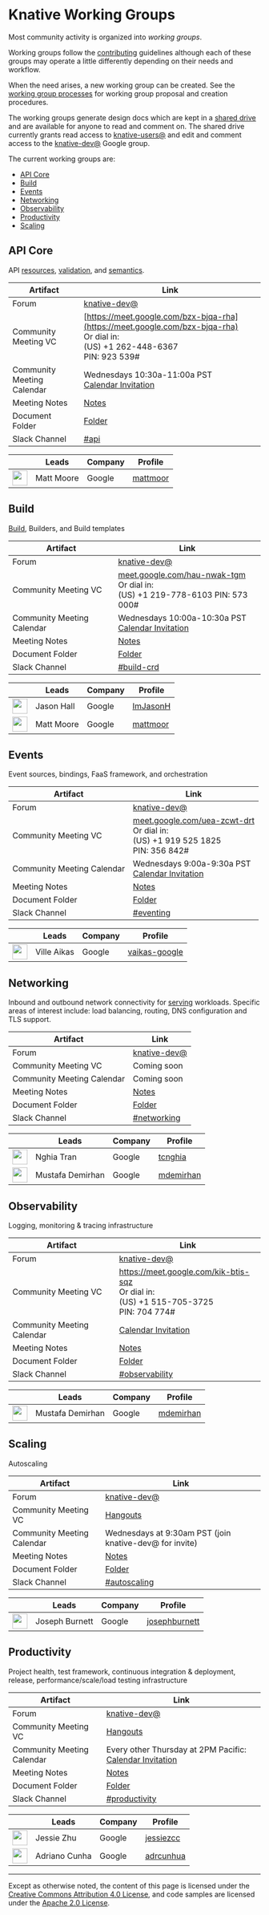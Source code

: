 # Knative Working Groups

Most community activity is organized into *working groups*.

Working groups follow the [contributing](CONTRIBUTING.md) guidelines although
each of these groups may operate a little differently depending on their needs
and workflow.

When the need arises, a new working group can be created. See the [working group
processes](WORKING-GROUP-PROCESSES.md) for working group proposal and creation
procedures.

The working groups generate design docs which are kept in a
[shared drive](https://drive.google.com/corp/drive/folders/0APnJ_hRs30R2Uk9PVA)
and are available for anyone to read and comment on. The shared drive
currently grants read access to
[knative-users@](https://groups.google.com/forum/#!forum/knative-users) and edit
and comment access to the
[knative-dev@](https://groups.google.com/forum/#!forum/knative-dev) Google group.

The current working groups are:

*   [API Core](#api-core)
*   [Build](#build)
*   [Events](#events)
*   [Networking](#networking)
*   [Observability](#observability)
*   [Productivity](#productivity)
*   [Scaling](#scaling)
<!-- TODO add charters for each group -->

## API Core

API [resources](../pkg/apis/serving), [validation](../pkg/webhook), and [semantics](../pkg/controller).

Artifact                   | Link
-------------------------- | ----
Forum                      | [knative-dev@](https://groups.google.com/forum/#!forum/knative-dev)
Community Meeting VC       | [https://meet.google.com/bzx-bjqa-rha](https://meet.google.com/bzx-bjqa-rha) <br>Or dial in:<br>(US) +1 262-448-6367<br>PIN: 923 539#
Community Meeting Calendar | Wednesdays 10:30a-11:00a PST <br>[Calendar Invitation](https://calendar.google.com/event?action=TEMPLATE&tmeid=MW81NXJkaXBxbzllY2JtdTk4aXMxNGk2N2NfMjAxODA3MTFUMTczMDAwWiBtYXR0bW9vckBnb29nbGUuY29t&tmsrc=mattmoor%40google.com&scp=ALL)
Meeting Notes              | [Notes](https://docs.google.com/document/d/1NC4klOdNaU-N-PsKLyXBqDKgNSHtxCDep29Ta2b5FK0/edit)
Document Folder            | [Folder](https://drive.google.com/corp/drive/folders/1fpBW7VyiBISsKuVdgn1MrgFdtx_JGoC5)
Slack Channel              | [#api](https://knative.slack.com)

&nbsp;                                                   | Leads      | Company | Profile
-------------------------------------------------------- | ---------- | ------- | -------
<img width="30px" src="https://github.com/mattmoor.png"> | Matt Moore | Google  | [mattmoor](https://github.com/mattmoor)

## Build

[Build](https://github.com/knative/build), Builders, and Build templates

Artifact                   | Link
-------------------------- | ----
Forum                      | [knative-dev@](https://groups.google.com/forum/#!forum/knative-dev)
Community Meeting VC       | [meet.google.com/hau-nwak-tgm](https://meet.google.com/hau-nwak-tgm) <br>Or dial in:<br>(US) +1 219-778-6103‬ PIN: ‪573 000‬#
Community Meeting Calendar | Wednesdays 10:00a-10:30a PST <br>[Calendar Invitation](https://calendar.google.com/event?action=TEMPLATE&tmeid=MTBkb3MwYnVrbDd0djE0a2kzcmpmbjZndm9fMjAxODA4MTVUMTcwMDAwWiBqYXNvbmhhbGxAZ29vZ2xlLmNvbQ&tmsrc=jasonhall%40google.com&scp=ALL)
Meeting Notes              | [Notes](https://docs.google.com/document/d/1e7gMVFlJfkFdTcaWj2qETeRD9kSBG2Vh8mASPmQMYC0/edit)
Document Folder            | [Folder](https://drive.google.com/corp/drive/folders/1ov16HvPam-v_FXAGEaUdHok6_hUAoIoe)
Slack Channel              | [#build-crd](https://knative.slack.com)

&nbsp;                                                   | Leads      | Company | Profile
-------------------------------------------------------- | ---------- | ------- | -------
<img width="30px" src="https://github.com/ImJasonH.png"> | Jason Hall | Google  | [ImJasonH](https://github.com/ImJasonH)
<img width="30px" src="https://github.com/mattmoor.png"> | Matt Moore | Google  | [mattmoor](https://github.com/mattmoor)

## Events

Event sources, bindings, FaaS framework, and orchestration

Artifact                   | Link
-------------------------- | ----
Forum                      | [knative-dev@](https://groups.google.com/forum/#!forum/knative-dev)
Community Meeting VC       | [meet.google.com/uea-zcwt-drt](https://meet.google.com/uea-zcwt-drt) <br>Or dial in:<br>(US) +1 919 525 1825<br>PIN: 356 842#
Community Meeting Calendar | Wednesdays 9:00a-9:30a PST<br>[Calendar Invitation](https://calendar.google.com/calendar/embed?src=google.com_5pce19kpifu8avnj0eo74sg84c%40group.calendar.google.com&ctz=America%2FLos_Angeles)
Meeting Notes              | [Notes](https://docs.google.com/document/d/1uGDehQu493N_XCAT5H4XEw5T9IWlPN1o19ULOWKuPnY/edit)
Document Folder            | [Folder](https://drive.google.com/corp/drive/folders/1S22YmGl6B1ppYApwa1j5j9Nc6rEChlPo)
Slack Channel              | [#eventing](https://knative.slack.com/messages/C9JP909F0/)

&nbsp;                                                        | Leads       | Company | Profile
------------------------------------------------------------- | ----------- | ------- | -------
<img width="30px" src="https://github.com/vaikas-google.png"> | Ville Aikas | Google  | [vaikas-google](https://github.com/vaikas-google)

## Networking

Inbound and outbound network connectivity for [serving](https://github.com/knative/serving) workloads.
Specific areas of interest include: load balancing, routing, DNS configuration and TLS support.

Artifact                   | Link
-------------------------- | ----
Forum                      | [knative-dev@](https://groups.google.com/forum/#!forum/knative-dev)
Community Meeting VC       | Coming soon
Community Meeting Calendar | Coming soon
Meeting Notes              | [Notes](https://drive.google.com/open?id=1EE1t5mTfnTir2lEasdTMRNtuPEYuPqQCZbU3NC9mHOI)
Document Folder            | [Folder](https://drive.google.com/corp/drive/folders/1oVDYbcEDdQ9EpUmkK6gE4C7aZ8u6ujsN)
Slack Channel              | [#networking](https://knative.slack.com)

&nbsp;                                                    | Leads            | Company | Profile
--------------------------------------------------------- | ---------------- | ------- | -------
<img width="30px" src="https://github.com/tcnghia.png"> | Nghia Tran | Google  | [tcnghia](https://github.com/tcnghia)
<img width="30px" src="https://github.com/mdemirhan.png"> | Mustafa Demirhan | Google  | [mdemirhan](https://github.com/mdemirhan)

## Observability

Logging, monitoring & tracing infrastructure

Artifact                   | Link
-------------------------- | ----
Forum                      | [knative-dev@](https://groups.google.com/forum/#!forum/knative-dev)
Community Meeting VC       | https://meet.google.com/kik-btis-sqz <br> Or dial in: <br> (US) +1 515-705-3725 <br>PIN: 704 774#
Community Meeting Calendar | [Calendar Invitation](https://calendar.google.com/event?action=TEMPLATE&tmeid=MDc4ZnRkZjFtbzZhZzBmdDMxYXBrM3B1YTVfMjAxODA4MDJUMTczMDAwWiBtZGVtaXJoYW5AZ29vZ2xlLmNvbQ&tmsrc=mdemirhan%40google.com&scp=ALL)
Meeting Notes              | [Notes](https://drive.google.com/open?id=1vWEpjf093Jsih3mKkpIvmWWbUQPxFkcyDxzNH15rQgE)
Document Folder            | [Folder](https://drive.google.com/corp/drive/folders/10HcpZlI1PbFyzinO6HjfHbzCkBXrqXMy)
Slack Channel              | [#observability](https://knative.slack.com)

&nbsp;                                                    | Leads            | Company | Profile
--------------------------------------------------------- | ---------------- | ------- | -------
<img width="30px" src="https://github.com/mdemirhan.png"> | Mustafa Demirhan | Google  | [mdemirhan](https://github.com/mdemirhan)

## Scaling

Autoscaling

Artifact                   | Link
-------------------------- | ----
Forum                      | [knative-dev@](https://groups.google.com/forum/#!forum/knative-dev)
Community Meeting VC       | [Hangouts](https://meet.google.com/ick-mumc-mjv?hs=122)
Community Meeting Calendar | Wednesdays at 9:30am PST (join knative-dev@ for invite)
Meeting Notes              | [Notes](https://docs.google.com/document/d/1FoLJqbDJM8_tw7CON-CJZsO2mlF8Ia1cWzCjWX8HDAI/edit#heading=h.c0ufqy5rucfa)
Document Folder            | [Folder](https://drive.google.com/corp/drive/folders/1qpGIPXVGoMm6IXb74gPrrHkudV_bjIZ9)
Slack Channel              | [#autoscaling](https://knative.slack.com)

&nbsp;                                                        | Leads          | Company | Profile
------------------------------------------------------------- | -------------- | ------- | -------
<img width="30px" src="https://github.com/josephburnett.png"> | Joseph Burnett | Google  | [josephburnett](https://github.com/josephburnett)

## Productivity

Project health, test framework, continuous integration & deployment, release, performance/scale/load testing infrastructure 

Artifact                   | Link
-------------------------- | ----
Forum                      | [knative-dev@](https://groups.google.com/forum/#!forum/knative-dev)
Community Meeting VC       | [Hangouts](https://meet.google.com/sps-vbhg-rfx)
Community Meeting Calendar | Every other Thursday at 2PM Pacific: [Calendar Invitation](https://calendar.google.com/calendar/event?eid=NW5zM21rbHVwZWgyNHFoMGpyY2JhMjB2bHRfMjAxODA5MTNUMjEwMDAwWiBnb29nbGUuY29tXzE4dW40ZnVoNnJva3FmOGhtZmZ0bTVvcXE0QGc)
Meeting Notes              | [Notes](https://docs.google.com/document/d/1aPRwYGD4XscRIqlBzbNsSB886PJ0G-vZYUAAUjoydko)
Document Folder            | [Folder](https://drive.google.com/corp/drive/folders/1oMYB4LQHjySuMChmcWYCyhH7-CSkz2r_)
Slack Channel              | [#productivity](https://knative.slack.com)

&nbsp;                                                    | Leads          | Company | Profile
--------------------------------------------------------- | -------------- | ------- | -------
<img width="30px" src="https://github.com/jessiezcc.png"> | Jessie Zhu     | Google  | [jessiezcc](https://github.com/jessiezcc)
<img width="30px" src="https://github.com/adrcunha.png">  | Adriano Cunha | Google  | [adrcunhua](https://github.com/adrcunha)

---

Except as otherwise noted, the content of this page is licensed under the
[Creative Commons Attribution 4.0 License](https://creativecommons.org/licenses/by/4.0/),
and code samples are licensed under the
[Apache 2.0 License](https://www.apache.org/licenses/LICENSE-2.0).
